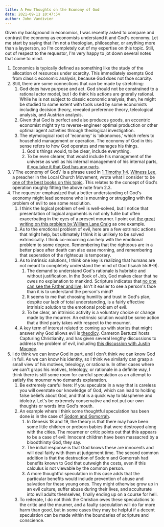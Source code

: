 ```yaml
---
title: A Few Thoughts on the Economy of God
date: 2021-09-11 10:47:54
author: John Vandivier
---
```




<!-- wp:paragraph -->
<p>Given my background in economics, I was recently asked to compare and contrast the economy as economists understand it and God's economy. Let me start by saying that I'm not a theologian, philosopher, or anything more than a layperson, so I'm completely out of my expertise on this topic. Still, out of respect to the requestor, I'm very happy to jot down several notes that come to mind.</p>
<!-- /wp:paragraph -->

<!-- wp:list {\"ordered\":true} -->
<ol><li>Economics is typically defined as something like the study of the allocation of resources under scarcity. This immediately exempts God from classic economic analysis, because God does not face scarcity.</li><li>Still, there are some connections that can be made by stretching:<ol><li>God does have purpose and act. God should not be constrained to a rational actor model, but I do think his actions are gnerally rational. While he is not subject to classic economic analysis, then, he might be studied to some extent with tools used by some economists including decision theory, revealed preference theory, teleological analysis, and Austrian analysis.</li><li>Given that God is perfect and also produces goods, an eccentric economist might try to reverse-engineer optimal production or other optimal agent activities through theological investigation.</li><li>The etymological root of 'economy' is 'oikonomos,' which refers to household management or operation. The economy of God in this sense refers to how God operates and manages his things.<ol><li>God's things would, to be clear, include everything.</li><li>To be even clearer, that would include his management of the universe as well as his internal management of his internal parts, <a href=\"https://www.youtube.com/watch?v=piu1kehXf58\">if you take it that God has any parts</a>.</li></ol></li></ol></li><li>\"The economy of God\" is a phrase used in <a href=\"https://www.bibleref.com/1-Timothy/1/1-Timothy-1-4.html\">1 Timothy 1:4</a>. <a href=\"https://en.wikipedia.org/w/index.php?title=Witness_Lee&amp;oldid=1042270812\">Witness Lee</a>, a preacher in the Local Church Movement, wrote what I consider to be <a href=\"https://en.wikipedia.org/w/index.php?title=The_Economy_of_God&amp;oldid=969969143\">one of the best books on this topic</a>. This relates to the concept of God's operation roughly fitting the above note from 2.3.</li><li>The requestor emphasized that a better understanding of God's economy might lead someone who is mourning or struggling with the problem of evil to see some resolution.<ol><li>I think the logical problem of evil is well-solved, but I notice that presentation of logical arguments is not only futile but often exacerbating in the eyes of a present mourner. I point out <a href=\"http://www.reasonablefaith.org/writings/popular-writings/existence-nature-of-god/the-problem-of-evil\">the great writing on this problem by William Lane Craig</a> as one example.</li><li>As to the emotional problem of evil, here are a few extrinsic actions that might help, but ultimately I think it is unlikely to be solved extrinsically. I think co-mourning can help with the emotional problem to some degree. Remembering that the righteous are in a better place after death can also ease morning, and remembering that seperation of the righteous is temporary.</li><li>As to intrinsic solutions, I think one key is realizing that humans are not meant to completely understand the mind of God (Isaiah 55:8-9).<ol><li>The demand to understand God's rationale is hubristic and without justification. In the Book of Job, God makes clear that he owes no explanation to mankind. Scripture indicates that <a href=\"https://hermeneutics.stackexchange.com/questions/50582/no-one-has-seen-the-father-john-118-john-646/50594#50594\">no one can see the Father and live</a>. Isn't it easier to see a person's face than it is to understand the person's mind?</li><li>It seems to me that choosing humility and trust in God's plan, despite our lack of total understanding, is a fairly effective intrinisic solution to the emotional problem of evil.</li><li>To be clear, an intrinisic activity is a voluntary choice or change made by the mourner. An extrinsic solution would be some action that a third party takes with respect to the mourner.</li></ol></li><li>A key term of interest related to coming up with stories that might answer why God allows evil is <a href=\"https://en.wikipedia.org/w/index.php?title=Theodicy&amp;oldid=1040804506\">theodicy</a>. Cameron Bertuzzi hosts Capturing Christianity, and has given several lengthy discussions to address the problem of evil, including <a href=\"https://www.youtube.com/watch?v=uB9lUYTUlLs\">this discussion with Justin Mooney</a>.</li></ol></li><li>I do think we can know God in part, and I don't think we can know God in full. As we can know his identity, so I think we similarly can grasp a small view of his motives, teleology, or rationale. In other cases where we can't graps his motives, teleology, or rationale in a definite way, I think there is still some room for careful speculation as an attempt to satisfy the mourner who demands explanation.<ol><li>Be extremely careful here: If you speculate in a way that is careless you will overstate our knowledge of God, which can lead to holding false beliefs about God, and that is a quick way to blaspheme and idolotry. Let's be extremely conservative and not put our own thoughts or words into God's mouth.</li><li>An example where I think some thoughtful speculation has been done is in the case of <a href=\"https://en.wikipedia.org/w/index.php?title=Sodom_and_Gomorrah&amp;oldid=1043621873\">Sodom and Gomorrah</a>.<ol><li>In Genesis 18 and 19, the theory is that there may have been some little children or preborn babies that were destroyed along with the cities. The mourner or critic points out that this appears to be a case of evil: Innocent children have been massacred by a bloodthirsty God, they say.</li><li>The initial response is that God knows these are innocents and will deal fairly with them at judgement time. The second common addition is that the destruction of Sodom and Gomorrah had benefits known to God that outweigh the costs, even if this calculus is not viewable by the common person.</li><li>A more thoughtful speculation in this case adds that the particular benefits would include prevention of abuse and salvation for these young ones. They might otherwise grow up in an evil culture, suffer abuse during their lives, and acculturate into evil adults themselves, finally ending up on a course for hell.</li></ol></li><li>To reiterate, I do not think the Christian owes these speculations to the critic and the mourner, and a faulty speculation will do far more harm than good, but in some cases they may be helpful if a decent speculation can be made within the boundaries of scripture and conscience.</li></ol></li></ol>
<!-- /wp:list -->